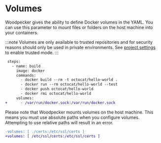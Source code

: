 # Volumes

Woodpecker gives the ability to define Docker volumes in the YAML. You can use this parameter to mount files or folders on the host machine into your containers.

:::note
Volumes are only available to trusted repositories and for security reasons should only be used in private environments. See [project settings](./71-project-settings.md#trusted) to enable trusted mode.
:::

```diff
 steps:
   - name: build
     image: docker
     commands:
       - docker build --rm -t octocat/hello-world .
       - docker run --rm octocat/hello-world --test
       - docker push octocat/hello-world
       - docker rmi octocat/hello-world
     volumes:
+      - /var/run/docker.sock:/var/run/docker.sock
```

Please note that Woodpecker mounts volumes on the host machine. This means you must use absolute paths when you configure volumes. Attempting to use relative paths will result in an error.

```diff
-volumes: [ ./certs:/etc/ssl/certs ]
+volumes: [ /etc/ssl/certs:/etc/ssl/certs ]
```

